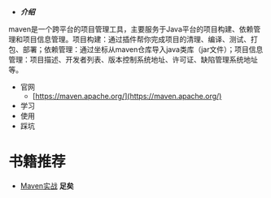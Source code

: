 - ***介绍*** 

maven是一个跨平台的项目管理工具，主要服务于Java平台的项目构建、依赖管理和项目信息管理。项目构建：通过插件帮你完成项目的清理、编译、测试、打包、部署；依赖管理：通过坐标从maven仓库导入java类库（jar文件）；项目信息管理：项目描述、开发者列表、版本控制系统地址、许可证、缺陷管理系统地址等。
- 官网
   - [https://maven.apache.org/](https://maven.apache.org/)
- 学习
- 使用
- 踩坑 

# 书籍推荐

- [Maven实战](https://book.douban.com/subject/5345682/)  **足矣**
